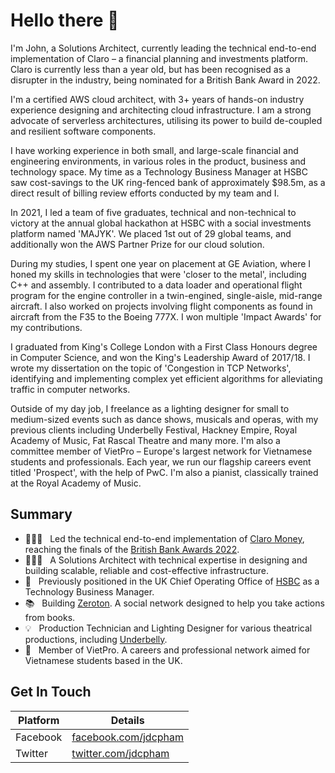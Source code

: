 # Hello there 👋
I'm John, a Solutions Architect, currently leading the technical end-to-end implementation of Claro – a financial planning and investments platform. Claro is currently less than a year old, but has been recognised as a disrupter in the industry, being nominated for a British Bank Award in 2022.

I'm a certified AWS cloud architect, with 3+ years of hands-on industry experience designing and architecting cloud infrastructure. I am a strong advocate of serverless architectures, utilising its power to build de-coupled and resilient software components. 

I have working experience in both small, and large-scale financial and engineering environments, in various roles in the product, business and technology space. My time as a Technology Business Manager at HSBC saw cost-savings to the UK ring-fenced bank of approximately $98.5m, as a direct result of billing review efforts conducted by my team and I.

In 2021, I led a team of five graduates, technical and non-technical to victory at the annual global hackathon at HSBC with a social investments platform named 'MAJYK'. We placed 1st out of 29 global teams, and additionally won the AWS Partner Prize for our cloud solution.

During my studies, I spent one year on placement at GE Aviation, where I honed my skills in technologies that were 'closer to the metal', including C++ and assembly. I contributed to a data loader and operational flight program for the engine controller in a twin-engined, single-aisle, mid-range aircraft. I also worked on projects involving flight components as found in aircraft from the F35 to the Boeing 777X. I won multiple 'Impact Awards' for my contributions.

I graduated from King's College London with a First Class Honours degree in Computer Science, and won the King's Leadership Award of 2017/18. I wrote my dissertation on the topic of 'Congestion in TCP Networks', identifying and implementing complex yet efficient algorithms for alleviating traffic in computer networks.

Outside of my day job, I freelance as a lighting designer for small to medium-sized events such as dance shows, musicals and operas, with my previous clients including Underbelly Festival, Hackney Empire, Royal Academy of Music, Fat Rascal Theatre and many more. I'm also a committee member of VietPro – Europe's largest network for Vietnamese students and professionals. Each year, we run our flagship careers event titled 'Prospect', with the help of PwC. I'm also a pianist, classically trained at the Royal Academy of Music.

## Summary
- 👨🏻‍💻 &nbsp; Led the technical end-to-end implementation of [Claro Money](https://claromoney.co.uk), reaching the finals of the [British Bank Awards 2022](britishbankawards.co.uk).
- 👷🏻‍♂️ &nbsp; A Solutions Architect with technical expertise in designing and building scalable, reliable and cost-effective infrastructure.
- 🏦 &nbsp; Previously positioned in the UK Chief Operating Office of [HSBC](https://hsbc.com) as a Technology Business Manager.
- 📚 &nbsp; Building [Zeroton](https://zeroton.io). A social network designed to help you take actions from books.
- 💡 &nbsp; Production Technician and Lighting Designer for various theatrical productions, including [Underbelly](https://www.underbelly.co.uk/).
- 💼 &nbsp; Member of VietPro. A careers and professional network aimed for Vietnamese students based in the UK.

## Get In Touch
| Platform      | Details |
| ----------- | ----------- |
| Facebook     | [facebook.com/jdcpham](https://facebook.com/jdcpham)      |
| Twitter   | [twitter.com/jdcpham](https://twitter.com/jdcpham)        |
